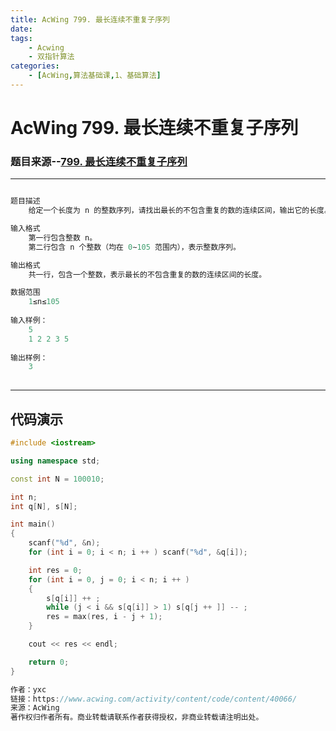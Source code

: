 ```yaml
---
title: AcWing 799. 最长连续不重复子序列   
date: 
tags: 
	- Acwing 
	- 双指针算法
categories: 
	- [AcWing,算法基础课,1、基础算法]
---
```


# AcWing 799. 最长连续不重复子序列   
### 题目来源--[799. 最长连续不重复子序列](https://www.acwing.com/problem/content/801/ "最长连续不重复子序列")

- - -
```c++

题目描述
	给定一个长度为 n 的整数序列，请找出最长的不包含重复的数的连续区间，输出它的长度。

输入格式
	第一行包含整数 n。
	第二行包含 n 个整数（均在 0∼105 范围内），表示整数序列。

输出格式
	共一行，包含一个整数，表示最长的不包含重复的数的连续区间的长度。

数据范围
	1≤n≤105
	
输入样例：
	5
	1 2 2 3 5
	
输出样例：
	3
	
```
- - -
## 代码演示
```c++
#include <iostream>

using namespace std;

const int N = 100010;

int n;
int q[N], s[N];

int main()
{
    scanf("%d", &n);
    for (int i = 0; i < n; i ++ ) scanf("%d", &q[i]);

    int res = 0;
    for (int i = 0, j = 0; i < n; i ++ )
    {
        s[q[i]] ++ ;
        while (j < i && s[q[i]] > 1) s[q[j ++ ]] -- ;
        res = max(res, i - j + 1);
    }

    cout << res << endl;

    return 0;
}

作者：yxc
链接：https://www.acwing.com/activity/content/code/content/40066/
来源：AcWing
著作权归作者所有。商业转载请联系作者获得授权，非商业转载请注明出处。
```
